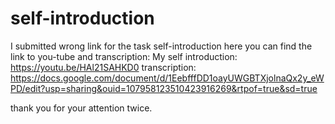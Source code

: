 # self-introduction
I submitted wrong link for the task self-introduction
here you can find the link to you-tube and transcription:
My self introduction: https://youtu.be/HAl21SAHKD0 transcription: https://docs.google.com/document/d/1EebfffDD1oayUWGBTXjolnaQx2y_eWPD/edit?usp=sharing&ouid=107958123510423916269&rtpof=true&sd=true

thank you for your attention twice.
